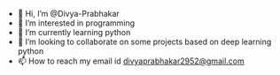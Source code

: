 - 👋 Hi, I’m @Divya-Prabhakar
- 👀 I’m interested in programming
- 🌱 I’m currently learning python
- 💞️ I’m looking to collaborate on some projects based on deep learning python
- 📫 How to reach my email id divyaprabhakar2952@gmail.com


<!---
Divya-Prabhakar/Divya-Prabhakar is a ✨ special ✨ repository because its `README.md` (this file) appears on your GitHub profile.
You can click the Preview link to take a look at your changes.
--->

